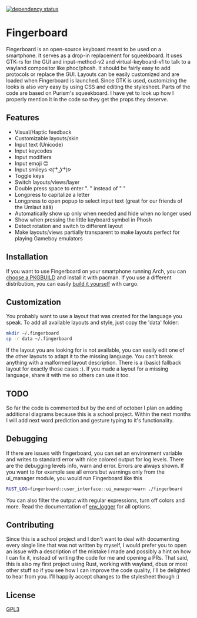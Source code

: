 [![dependency status](https://deps.rs/repo/github/grelltrier/keyboard/status.svg)](https://deps.rs/repo/github/grelltrier/keyboard)

# Fingerboard
Fingerboard is an open-source keyboard meant to be used on a smartphone. It serves as a drop-in replacement for squeekboard.
It uses GTK-rs for the GUI and input-method-v2 and virtual-keyboard-v1 to talk to a wayland compositor like phoc/phosh.
It should be fairly easy to add protocols or replace the GUI. Layouts can be easily customized and are loaded when Fingerboard is launched.
Since GTK is used, customizing the looks is also very easy by using CSS and editing the stylesheet. Parts of the code are based on Purism's squeekboard.
I have yet to look up how I properly mention it in the code so they get the props they deserve.

## Features
- Visual/Haptic feedback
- Customizable layouts/skin
- Input text (Unicode)
- Input keycodes
- Input modifiers
- Input emoji 😍
- Input smileys ᕙ( ͡° ͜ʖ ͡°)ᕗ
- Toggle keys
- Switch layouts/views/layer
- Double press space to enter ". " instead of "  "
- Longpress to capitalize a letter
- Longpress to open popup to select input text (great for our friends of the Umlaut àäâ)
- Automatically show up only when needed and hide when no longer used
- Show when pressing the little keyboard symbol in Phosh
- Detect rotation and switch to different layout
- Make layouts/views partially transparent to make layouts perfect for playing Gameboy emulators

## Installation
If you want to use Fingerboard on your smartphone running Arch, you can [choose a PKGBUILD](packaging/README.md) and install it with pacman. If you use a different distribution, you can easily [build it yourself](docs/building/build_on_pinephone.md) with cargo. 

## Customization
You probably want to use a layout that was created for the language you speak.
To add all available layouts and style, just copy the 'data' folder:

```bash
mkdir ~/.fingerboard
cp -r data ~/.fingerboard
```

If the layout you are looking for is not available, you can easily edit one of the other layouts to adapt it to the missing language. You can't break anything with a malformed layout description. There is a (basic) fallback layout for exactly those cases :). If you made a layout for a missing language, share it with me so others can use it too.

## TODO
So far the code is commented but by the end of october I plan on adding additional diagrams because this is 
a school project. Within the next months I will add next word prediction and gesture typing to it's functionality.

## Debugging
If there are issues with fingerboard, you can set an environment variable and writes to standard error with nice colored output for log levels. There are the debugging levels info, warn and error. Errors are always shown. If you want to for example see all errors but warnings only from the ui_manager module, you would run Fingerboard like this
```bash
RUST_LOG=fingerboard::user_interface::ui_manager=warn ./fingerboard
```
You can also filter the output with regular expressions, turn off colors and more. Read the documentation of [env_logger](https://docs.rs/env_logger) for all options.

## Contributing
Since this is a school project and I don't want to deal with documenting every single line that was not written by myself, I would prefer 
you to open an issue with a description of the mistake I made and possibly a hint on how I can fix it, instead of writing the code for me 
and opening a PRs. That said, this is also my first project using Rust, working with wayland, dbus or most other stuff so if you see how I 
can improve the code quality, I'll be delighted to hear from you. I'll happily accept changes to the stylesheet though :)

## License
[GPL3](https://choosealicense.com/licenses/gpl-3.0/)